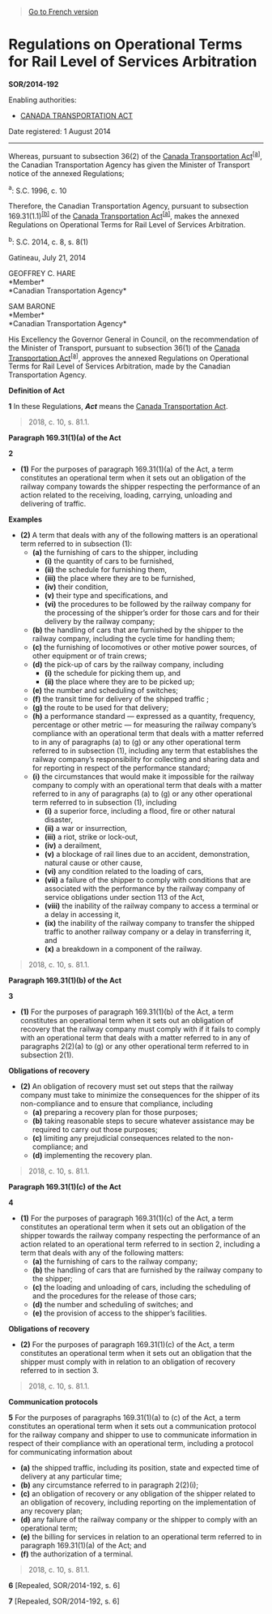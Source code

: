 > [Go to French version](/fr/Règlements/Décrets,%20ordonnances%20et%20règlements%20statutaires/2014/192.md)

# Regulations on Operational Terms for Rail Level of Services Arbitration

**SOR/2014-192**

Enabling authorities: 
- [CANADA TRANSPORTATION ACT](/en/Acts/Statutes%20of%20Canada/1996/c.%2010.md)

Date registered: 1 August 2014

----------

Whereas, pursuant to subsection 36(2) of the [Canada Transportation Act](/en/Acts/Statutes%20of%20Canada/1996/c.%2010.md)<sup><a href='#fn_a'>[a]</a></sup>, the Canadian Transportation Agency has given the Minister of Transport notice of the annexed Regulations;

<a name='fn_a'><sup>a</sup></a>: S.C. 1996, c. 10<br />

Therefore, the Canadian Transportation Agency, pursuant to subsection 169.31(1.1)<sup><a href='#fn_b'>[b]</a></sup> of the [Canada Transportation Act](/en/Acts/Statutes%20of%20Canada/1996/c.%2010.md)<sup><a href='#fn_a'>[a]</a></sup>, makes the annexed Regulations on Operational Terms for Rail Level of Services Arbitration.

<a name='fn_b'><sup>b</sup></a>: S.C. 2014, c. 8, s. 8(1)<br />

Gatineau, July 21, 2014


<p>GEOFFREY C. HARE<br />*Member*<br />*Canadian Transportation Agency*<br /></p>
<p>SAM BARONE<br />*Member*<br />*Canadian Transportation Agency*<br /></p>

His Excellency the Governor General in Council, on the recommendation of the Minister of Transport, pursuant to subsection 36(1) of the [Canada Transportation Act](/en/Acts/Statutes%20of%20Canada/1996/c.%2010.md)<sup><a href='#fn_a'>[a]</a></sup>, approves the annexed Regulations on Operational Terms for Rail Level of Services Arbitration, made by the Canadian Transportation Agency.




**Definition of Act**

**1** In these Regulations, ***Act*** means the [Canada Transportation Act](/en/Acts/Statutes%20of%20Canada/1996/c.%2010.md).
> 2018, c. 10, s. 81.1.





**Paragraph 169.31(1)(a) of the Act**

**2** 

- **(1)** For the purposes of paragraph 169.31(1)(a) of the Act, a term constitutes an operational term when it sets out an obligation of the railway company towards the shipper respecting the performance of an action related to the receiving, loading, carrying, unloading and delivering of traffic.

**Examples**

- **(2)** A term that deals with any of the following matters is an operational term referred to in subsection (1):
	- **(a)** the furnishing of cars to the shipper, including
		- **(i)** the quantity of cars to be furnished,
		- **(ii)** the schedule for furnishing them,
		- **(iii)** the place where they are to be furnished,
		- **(iv)** their condition,
		- **(v)** their type and specifications, and
		- **(vi)** the procedures to be followed by the railway company for the processing of the shipper’s order for those cars and for their delivery by the railway company;
	- **(b)** the handling of cars that are furnished by the shipper to the railway company, including the cycle time for handling them;
	- **(c)** the furnishing of locomotives or other motive power sources, of other equipment or of train crews;
	- **(d)** the pick-up of cars by the railway company, including
		- **(i)** the schedule for picking them up, and
		- **(ii)** the place where they are to be picked up;
	- **(e)** the number and scheduling of switches;
	- **(f)** the transit time for delivery of the shipped traffic ;
	- **(g)** the route to be used for that delivery;
	- **(h)** a performance standard — expressed as a quantity, frequency, percentage or other metric — for measuring the railway company’s compliance with an operational term that deals with a matter referred to in any of paragraphs (a) to (g) or any other operational term referred to in subsection (1), including any term that establishes the railway company’s responsibility for collecting and sharing data and for reporting in respect of the performance standard;
	- **(i)** the circumstances that would make it impossible for the railway company to comply with an operational term that deals with a matter referred to in any of paragraphs (a) to (g) or any other operational term referred to in subsection (1), including
		- **(i)** a superior force, including a flood, fire or other natural disaster,
		- **(ii)** a war or insurrection,
		- **(iii)** a riot, strike or lock-out,
		- **(iv)** a derailment,
		- **(v)** a blockage of rail lines due to an accident, demonstration, natural cause or other cause,
		- **(vi)** any condition related to the loading of cars,
		- **(vii)** a failure of the shipper to comply with conditions that are associated with the performance by the railway company of service obligations under section 113 of the Act,
		- **(viii)** the inability of the railway company to access a terminal or a delay in accessing it,
		- **(ix)** the inability of the railway company to transfer the shipped traffic to another railway company or a delay in transferring it, and
		- **(x)** a breakdown in a component of the railway.
> 2018, c. 10, s. 81.1.





**Paragraph 169.31(1)(b) of the Act**

**3** 

- **(1)** For the purposes of paragraph 169.31(1)(b) of the Act, a term constitutes an operational term when it sets out an obligation of recovery that the railway company must comply with if it fails to comply with an operational term that deals with a matter referred to in any of paragraphs 2(2)(a) to (g) or any other operational term referred to in subsection 2(1).

**Obligations of recovery**

- **(2)** An obligation of recovery must set out steps that the railway company must take to minimize the consequences for the shipper of its non-compliance and to ensure that compliance, including
	- **(a)** preparing a recovery plan for those purposes;
	- **(b)** taking reasonable steps to secure whatever assistance may be required to carry out those purposes;
	- **(c)** limiting any prejudicial consequences related to the non-compliance; and
	- **(d)** implementing the recovery plan.
> 2018, c. 10, s. 81.1.





**Paragraph 169.31(1)(c) of the Act**

**4** 

- **(1)** For the purposes of paragraph 169.31(1)(c) of the Act, a term constitutes an operational term when it sets out an obligation of the shipper towards the railway company respecting the performance of an action related to an operational term referred to in section 2, including a term that deals with any of the following matters:
	- **(a)** the furnishing of cars to the railway company;
	- **(b)** the handling of cars that are furnished by the railway company to the shipper;
	- **(c)** the loading and unloading of cars, including the scheduling of and the procedures for the release of those cars;
	- **(d)** the number and scheduling of switches; and
	- **(e)** the provision of access to the shipper’s facilities.

**Obligations of recovery**

- **(2)** For the purposes of paragraph 169.31(1)(c) of the Act, a term constitutes an operational term when it sets out an obligation that the shipper must comply with in relation to an obligation of recovery referred to in section 3.
> 2018, c. 10, s. 81.1.





**Communication protocols**

**5** For the purposes of paragraphs 169.31(1)(a) to (c) of the Act, a term constitutes an operational term when it sets out a communication protocol for the railway company and shipper to use to communicate information in respect of their compliance with an operational term, including a protocol for communicating information about
- **(a)** the shipped traffic, including its position, state and expected time of delivery at any particular time;
- **(b)** any circumstance referred to in paragraph 2(2)(i);
- **(c)** an obligation of recovery or any obligation of the shipper related to an obligation of recovery, including reporting on the implementation of any recovery plan;
- **(d)** any failure of the railway company or the shipper to comply with an operational term;
- **(e)** the billing for services in relation to an operational term referred to in paragraph 169.31(1)(a) of the Act; and
- **(f)** the authorization of a terminal.
> 2018, c. 10, s. 81.1.




**6** [Repealed, SOR/2014-192, s. 6]



**7** [Repealed, SOR/2014-192, s. 6]


